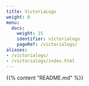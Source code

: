 ```yaml
---
title: VictoriaLogs
weight: 0
menu:
  docs:
    weight: 15
    identifier: victorialogs
    pageRef: /victorialogs/
aliases:
- /victorialogs/
- /victorialogs/index.html
---
```

{{% content "README.md" %}}
